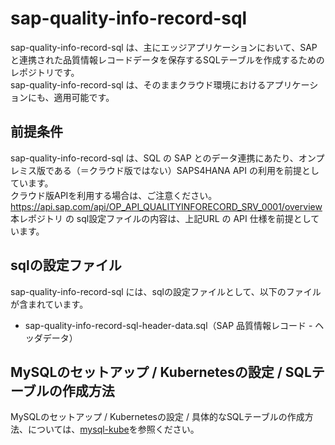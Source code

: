 # sap-quality-info-record-sql

sap-quality-info-record-sql は、主にエッジアプリケーションにおいて、SAPと連携された品質情報レコードデータを保存するSQLテーブルを作成するためのレポジトリです。  
sap-quality-info-record-sql は、そのままクラウド環境におけるアプリケーションにも、適用可能です。  

## 前提条件  
sap-quality-info-record-sql は、SQL の SAP とのデータ連携にあたり、オンプレミス版である（＝クラウド版ではない）SAPS4HANA API の利用を前提としています。  
クラウド版APIを利用する場合は、ご注意ください。  
https://api.sap.com/api/OP_API_QUALITYINFORECORD_SRV_0001/overview   
本レポジトリ の sql設定ファイルの内容は、上記URL の API 仕様を前提としています。  

## sqlの設定ファイル

sap-quality-info-record-sql には、sqlの設定ファイルとして、以下のファイルが含まれています。  

* sap-quality-info-record-sql-header-data.sql（SAP 品質情報レコード -  ヘッダデータ）  
 

## MySQLのセットアップ / Kubernetesの設定 / SQLテーブルの作成方法  

MySQLのセットアップ / Kubernetesの設定 / 具体的なSQLテーブルの作成方法、については、[mysql-kube](https://github.com/latonaio/mysql-kube)を参照ください。  